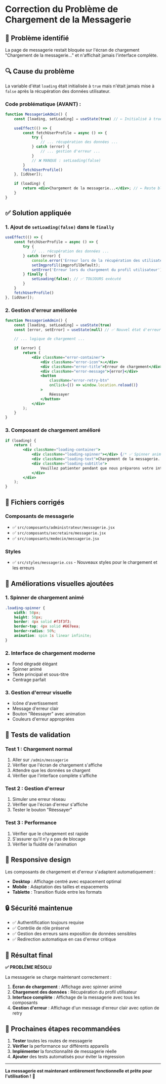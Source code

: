 # Correction du Problème de Chargement de la Messagerie

## 🚨 **Problème identifié**

La page de messagerie restait bloquée sur l'écran de chargement "Chargement de la messagerie..." et n'affichait jamais l'interface complète.

## 🔍 **Cause du problème**

La variable d'état `loading` était initialisée à `true` mais n'était jamais mise à `false` après la récupération des données utilisateur.

### Code problématique (AVANT) :
```jsx
function MessagerieAdmin() {
    const [loading, setLoading] = useState(true) // ← Initialisé à true
    
    useEffect(() => {
        const fetchUserProfile = async () => {
            try {
                // ... récupération des données ...
            } catch (error) {
                // ... gestion d'erreur ...
            }
            // ❌ MANQUE : setLoading(false)
        }
        fetchUserProfile()
    }, [idUser]);
    
    if (loading) {
        return <div>Chargement de la messagerie...</div>; // ← Reste bloqué ici
    }
}
```

## ✅ **Solution appliquée**

### 1. **Ajout de `setLoading(false)` dans le `finally`**

```jsx
useEffect(() => {
    const fetchUserProfile = async () => {
        try {
            // ... récupération des données ...
        } catch (error) {
            console.error('Erreur lors de la récupération des utilisateurs:', error);
            setImgprofil(imgprofilDefault);
            setError('Erreur lors du chargement du profil utilisateur');
        } finally {
            setLoading(false); // ✅ TOUJOURS exécuté
        }
    }
    fetchUserProfile()
}, [idUser]);
```

### 2. **Gestion d'erreur améliorée**

```jsx
function MessagerieAdmin() {
    const [loading, setLoading] = useState(true)
    const [error, setError] = useState(null) // ✅ Nouvel état d'erreur
    
    // ... logique de chargement ...
    
    if (error) {
        return (
            <div className="error-container">
                <div className="error-icon">⚠️</div>
                <div className="error-title">Erreur de chargement</div>
                <div className="error-message">{error}</div>
                <button 
                    className="error-retry-btn" 
                    onClick={() => window.location.reload()}
                >
                    Réessayer
                </button>
            </div>
        );
    }
}
```

### 3. **Composant de chargement amélioré**

```jsx
if (loading) {
    return (
        <div className="loading-container">
            <div className="loading-spinner"></div> {/* ✅ Spinner animé */}
            <div className="loading-text">Chargement de la messagerie...</div>
            <div className="loading-subtitle">
                Veuillez patienter pendant que nous préparons votre interface
            </div>
        </div>
    );
}
```

## 🔧 **Fichiers corrigés**

### Composants de messagerie
- ✅ `src/composants/administrateur/messagerie.jsx`
- ✅ `src/composants/secretaire/messagerie.jsx`
- ✅ `src/composants/medecin/messagerie.jsx`

### Styles
- ✅ `src/styles/messagerie.css` - Nouveaux styles pour le chargement et les erreurs

## 🎨 **Améliorations visuelles ajoutées**

### 1. **Spinner de chargement animé**
```css
.loading-spinner {
    width: 50px;
    height: 50px;
    border: 4px solid #f3f3f3;
    border-top: 4px solid #667eea;
    border-radius: 50%;
    animation: spin 1s linear infinite;
}
```

### 2. **Interface de chargement moderne**
- Fond dégradé élégant
- Spinner animé
- Texte principal et sous-titre
- Centrage parfait

### 3. **Gestion d'erreur visuelle**
- Icône d'avertissement
- Message d'erreur clair
- Bouton "Réessayer" avec animation
- Couleurs d'erreur appropriées

## 🧪 **Tests de validation**

### Test 1 : Chargement normal
1. Aller sur `/admin/messagerie`
2. Vérifier que l'écran de chargement s'affiche
3. Attendre que les données se chargent
4. Vérifier que l'interface complète s'affiche

### Test 2 : Gestion d'erreur
1. Simuler une erreur réseau
2. Vérifier que l'écran d'erreur s'affiche
3. Tester le bouton "Réessayer"

### Test 3 : Performance
1. Vérifier que le chargement est rapide
2. S'assurer qu'il n'y a pas de blocage
3. Vérifier la fluidité de l'animation

## 📱 **Responsive design**

Les composants de chargement et d'erreur s'adaptent automatiquement :
- **Desktop** : Affichage centré avec espacement optimal
- **Mobile** : Adaptation des tailles et espacements
- **Tablette** : Transition fluide entre les formats

## 🔒 **Sécurité maintenue**

- ✅ Authentification toujours requise
- ✅ Contrôle de rôle préservé
- ✅ Gestion des erreurs sans exposition de données sensibles
- ✅ Redirection automatique en cas d'erreur critique

## 🎯 **Résultat final**

**✅ PROBLÈME RÉSOLU**

La messagerie se charge maintenant correctement :
1. **Écran de chargement** : Affichage avec spinner animé
2. **Chargement des données** : Récupération du profil utilisateur
3. **Interface complète** : Affichage de la messagerie avec tous les composants
4. **Gestion d'erreur** : Affichage d'un message d'erreur clair avec option de retry

## 🚀 **Prochaines étapes recommandées**

1. **Tester** toutes les routes de messagerie
2. **Vérifier** la performance sur différents appareils
3. **Implémenter** la fonctionnalité de messagerie réelle
4. **Ajouter** des tests automatisés pour éviter la régression

---

**La messagerie est maintenant entièrement fonctionnelle et prête pour l'utilisation !** 🎉 